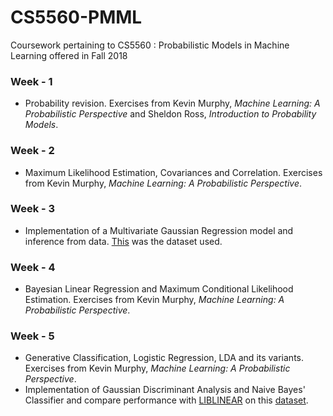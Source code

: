 # CS5560-PMML
Coursework pertaining to CS5560 : Probabilistic Models in Machine Learning offered in Fall 2018

### Week - 1
+ Probability revision. Exercises from Kevin Murphy, _Machine Learning: A Probabilistic Perspective_ and Sheldon Ross, _Introduction to Probability Models_.

### Week - 2
+ Maximum Likelihood Estimation, Covariances and Correlation. Exercises from Kevin Murphy, _Machine Learning: A Probabilistic Perspective_.

### Week - 3
+ Implementation of a Multivariate Gaussian Regression model and inference from data. [This](http://archive.ics.uci.edu/ml/datasets/SGEMM+GPU+kernel+performance) was the dataset used.

### Week - 4
+ Bayesian Linear Regression and Maximum Conditional Likelihood Estimation. Exercises from Kevin Murphy, _Machine Learning: A Probabilistic Perspective_.

### Week - 5
+ Generative Classification, Logistic Regression, LDA and its variants. Exercises from Kevin Murphy, _Machine Learning: A Probabilistic Perspective_.
+ Implementation of Gaussian Discriminant Analysis and Naive Bayes' Classifier and compare performance with [LIBLINEAR](https://github.com/cjlin1/liblinear) on this [dataset](https://archive.ics.uci.edu/ml/datasets/seismic-bumps).
